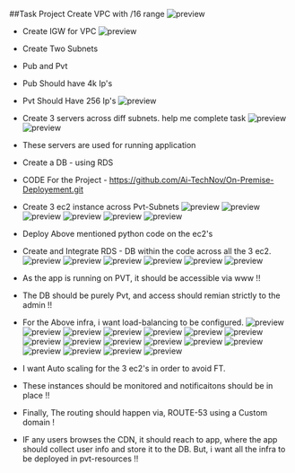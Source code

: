 
##Task Project
Create VPC with /16 range
![preview](images/pk1.png)
- Create IGW for VPC
![preview](images/pk3.png)
- Create Two Subnets
- Pub and Pvt
- Pub Should have 4k Ip's
- Pvt Should Have 256 Ip's
![preview](images/pk2.png)

- Create 3 servers across diff subnets. help me complete task 
![preview](images/pk4.png)
![preview](images/pk5.png)
- These servers are used for running application
- Create a DB - using RDS

- CODE For the Project - https://github.com/Ai-TechNov/On-Premise-Deployement.git

- Create 3 ec2 instance across Pvt-Subnets
![preview](images/pk6.png)
![preview](images/pk7.0.png)
![preview](images/pk7.1.png)
![preview](images/pk7.2.png)
![preview](images/pk7.3.png)
![preview](images/pk7.4.png)

- Deploy Above mentioned python code on the ec2's

- Create and Integrate RDS - DB within the code across all the 3 ec2. 
![preview](images/pk7.5.png)
![preview](images/pk7.6.png)
![preview](images/pk7.7.png)
![preview](images/pk7.5.png)
![preview](images/pk7.6.png)
![preview](images/pk7.7.png)
- As the app is running on PVT, it should be accessible via www !!
- The DB should be purely Pvt, and access should remian strictly to the admin !!

- For the Above infra, i want load-balancing to be configured.
![preview](images/pk8.png)
![preview](images/pk9.png)
![preview](images/pk10.png)
![preview](images/pk11.png)
![preview](images/pk12.png)
![preview](images/pk13.png)
![preview](images/pk15.png)
![preview](images/pk16.png)
![preview](images/pk17.png)
![preview](images/pk18.png)
![preview](images/pk19.png)
![preview](images/pk20.png)
![preview](images/pk21.png)
![preview](images/pk22.png)
![preview](images/pk23.png)
![preview](images/pk24.jpg)
![preview](images/pk25.jpg)

- I want  Auto scaling for the 3 ec2's in order to avoid FT.
- These instances should be monitored and notificaitons should be in place !!

- Finally, The routing should happen via, ROUTE-53 using a Custom domain !

- IF any users browses the CDN, it should reach to app, where the app should collect user info and store it to the DB.
But, i want all the infra to be deployed in pvt-resources !! 

